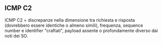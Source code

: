## ICMP C2
ICMP C2 = discrepanze nella dimensione tra richiesta e risposta (dovrebbero essere identiche o almeno simili), frequenza, sequence number e identifier "craftati", payload assente o profondamente diverso dai noti dei SO.